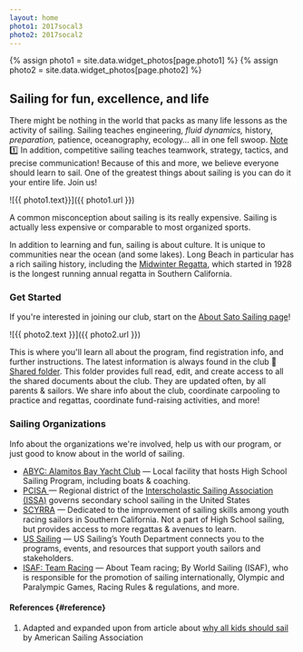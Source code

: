 ```yaml
---
layout: home
photo1: 2017socal3
photo2: 2017socal2
---
```

{% assign photo1 = site.data.widget_photos[page.photo1] %}
{% assign photo2 = site.data.widget_photos[page.photo2] %}

## Sailing for fun, excellence, and life

There might be nothing in the world that packs as many life lessons as the activity of sailing. Sailing teaches engineering, _fluid dynamics,_ history, _preparation,_ patience, oceanography, ecology… all in one fell swoop. [Note :one:](#reference) In addition, competitive sailing teaches teamwork, strategy, tactics, and precise communication! Because of this and more, we believe everyone should learn to sail. One of the greatest things about sailing is you can do it your entire life. Join us!

![{{ photo1.text}}]({{ photo1.url }})

A common misconception about sailing is its really expensive. Sailing is actually less expensive or comparable to most organized sports.

In addition to learning and fun, sailing is about culture. It is unique to communities near the ocean (and some lakes). Long Beach in particular has a rich sailing history, including the [Midwinter Regatta](http://scyamidwinterregatta.org/regatta-history/), which started in 1928 is the longest running annual regatta in Southern California.

### Get Started

If you're interested in joining our club, start on the [About Sato Sailing page](/about/)!

![{{ photo2.text }}]({{ photo2.url }})

This is where you'll learn all about the program, find registration info, and further instructions. The latest information is always found in the club :file_folder: <a href="https://drive.google.com/drive/folders/1I5wHKgolv5CZQIhUXuQevwgc3EAY0J_2" rel="nofollow" target="_blank">Shared folder</a>. This folder provides full read, edit, and create access to all the shared documents about the club. They are updated often, by all parents & sailors.  We share info about the club, coordinate carpooling to practice and regattas, coordinate fund-raising activities, and more!


### Sailing Organizations

Info about the organizations we're involved, help us with our program, or just good to know about in the world of sailing.

-  [ABYC: Alamitos Bay Yacht Club](https://abyc.org/high-school-sailing/high-school) — Local facility that hosts High School Sailing Program, including boats & coaching.
-  [PCISA ](https://pcisa.hssailing.org/schedule/socal/2017/2018/socal) — Regional district of the [Interscholastic Sailing Association (ISSA)](https://hssailing.org/) governs secondary school sailing in the United States
-  [SCYRRA](http://www.scyyra.org) — Dedicated to the improvement of sailing skills among youth racing sailors in Southern California.  Not a part of High School sailing, but provides access to more regattas & avenues to learn.
- [US Sailing](http://www.ussailing.org/racing/youth-sailing/) — US Sailing’s Youth Department connects you to the programs, events, and resources that support youth sailors and stakeholders.
- [ISAF: Team Racing](http://www.sailing.org/new-to-sailing/team-racing.php) — About Team racing; By World Sailing (ISAF), who is responsible for the promotion of sailing internationally, Olympic and Paralympic Games, Racing Rules & regulations, and more.

#### References  {#reference}

1. Adapted and expanded upon from article about [why all kids should sail](https://asa.com/news/2017/10/03/5-reasons-why-all-kids-should-sail/) by American Sailing Association
